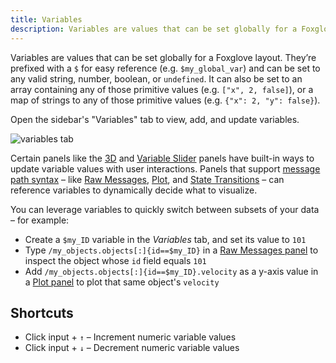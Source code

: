 ```yaml
---
title: Variables
description: Variables are values that can be set globally for a Foxglove layout.
---
```


Variables are values that can be set globally for a Foxglove layout. They’re prefixed with a `$` for easy reference (e.g. `$my_global_var`) and can be set to any valid string, number, boolean, or `undefined`. It can also be set to an array containing any of those primitive values (e.g. `["x", 2, false]`), or a map of strings to any of those primitive values (e.g. `{"x": 2, "y": false}`).

Open the sidebar's "Variables" tab to view, add, and update variables.

![variables tab](/img/docs/visualizing/variables/tab.webp)

Certain panels like the [3D](/docs/visualization/panels/3d) and [Variable Slider](/docs/visualization/panels/variable-slider) panels have built-in ways to update variable values with user interactions. Panels that support [message path syntax](/docs/visualizing/message-path-syntax) – like [Raw Messages](/docs/visualization/panels/raw-messages), [Plot](/docs/visualization/panels/plot), and [State Transitions](/docs/visualization/panels/state-transitions) – can reference variables to dynamically decide what to visualize.

You can leverage variables to quickly switch between subsets of your data – for example:

- Create a `$my_ID` variable in the _Variables_ tab, and set its value to `101`
- Type `/my_objects.objects[:]{id==$my_ID}` in a [Raw Messages panel](/docs/visualization/panels/raw-messages) to inspect the object whose `id` field equals `101`
- Add `/my_objects.objects[:]{id==$my_ID}.velocity` as a y-axis value in a [Plot panel](/docs/visualization/panels/plot) to plot that same object's `velocity`

## Shortcuts

- Click input + `↑` – Increment numeric variable values
- Click input + `↓` – Decrement numeric variable values
